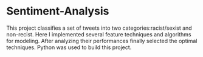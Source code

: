 # Sentiment-Analysis

This project classifies a set of tweets into two categories:racist/sexist and non-recist. 
Here I implemented several feature techniques and algorithms for modeling. 
After analyzing their performances finally selected the optimal techniques. Python was used to build this project.
